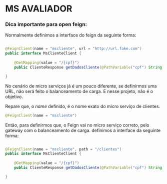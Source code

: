 # MS AVALIADOR

### Dica importante para open feign:

Normalmente definimos a interface do feign da seguinte forma:

```java

@FeignClient(name = "mscliente", url = "http://url.fake.com")
public interface MsClienteClient {
	
	@GetMapping(value = "/{cpf}")
	public ClienteResponse getDadosCliente(@PathVariable("cpf") String cpf);

}

```

No cenário de micro serviços já é um pouco diferente, se definirmos uma URL, não será feito o balanceamento de carga. E nesse projeto, não é o objetivo.

Repare que, o *name* definido, é o nome exato do micro serviço de clientes.

```java
@FeignClient(name = "mscliente")
```

Então, para definirmos que, o Feign vai no micro serviço correto, pelo gateway com o balanceamento de carga. definimos a interface da seguinte forma:


```java

@FeignClient(name = "mscliente", path = "/clientes")
public interface MsClienteClient {
	
	@GetMapping(value = "/{cpf}")
	public ClienteResponse getDadosCliente(@PathVariable("cpf") String cpf);

}

```
